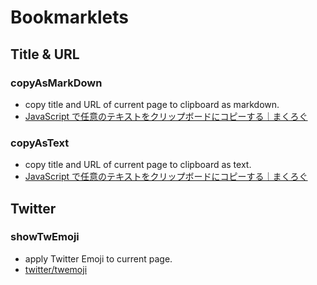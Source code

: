 # Bookmarklets

## Title & URL

### copyAsMarkDown
- copy title and URL of current page to clipboard as markdown.
- [JavaScript で任意のテキストをクリップボードにコピーする｜まくろぐ](https://maku.blog/p/buk5i2o/)

### copyAsText
- copy title and URL of current page to clipboard as text.
- [JavaScript で任意のテキストをクリップボードにコピーする｜まくろぐ](https://maku.blog/p/buk5i2o/)

## Twitter

### showTwEmoji
- apply Twitter Emoji to current page.
- [twitter/twemoji](https://github.com/twitter/twemoji)
